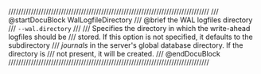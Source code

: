 ////////////////////////////////////////////////////////////////////////////////
/// @startDocuBlock WalLogfileDirectory
/// @brief the WAL logfiles directory
/// `--wal.directory`
///
/// Specifies the directory in which the write-ahead logfiles should be
/// stored. If this option is not specified, it defaults to the subdirectory
/// *journals* in the server's global database directory. If the directory is
/// not present, it will be created.
/// @endDocuBlock
////////////////////////////////////////////////////////////////////////////////
